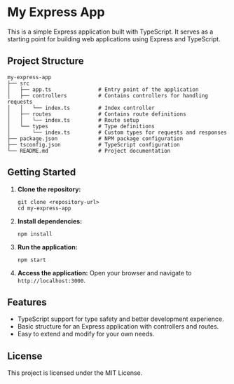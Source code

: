 # My Express App

This is a simple Express application built with TypeScript. It serves as a starting point for building web applications using Express and TypeScript.

## Project Structure

```
my-express-app
├── src
│   ├── app.ts               # Entry point of the application
│   ├── controllers          # Contains controllers for handling requests
│   │   └── index.ts         # Index controller
│   ├── routes               # Contains route definitions
│   │   └── index.ts         # Route setup
│   └── types                # Type definitions
│       └── index.ts         # Custom types for requests and responses
├── package.json             # NPM package configuration
├── tsconfig.json            # TypeScript configuration
└── README.md                # Project documentation
```

## Getting Started

1. **Clone the repository:**
   ```
   git clone <repository-url>
   cd my-express-app
   ```

2. **Install dependencies:**
   ```
   npm install
   ```

3. **Run the application:**
   ```
   npm start
   ```

4. **Access the application:**
   Open your browser and navigate to `http://localhost:3000`.

## Features

- TypeScript support for type safety and better development experience.
- Basic structure for an Express application with controllers and routes.
- Easy to extend and modify for your own needs.

## License

This project is licensed under the MIT License.
